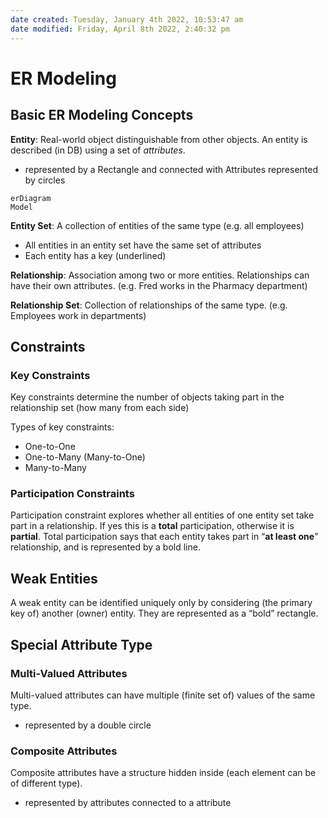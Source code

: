 ```yaml
---
date created: Tuesday, January 4th 2022, 10:53:47 am
date modified: Friday, April 8th 2022, 2:40:32 pm
---
```


# ER Modeling

## Basic ER Modeling Concepts

**Entity**: Real-world object distinguishable from other objects. An entity is described (in DB) using a set of _attributes_.

- represented by a Rectangle and connected with Attributes represented by circles

```mermaid
erDiagram
Model
```

**Entity Set**: A collection of entities of the same type (e.g. all employees)

- All entities in an entity set have the same set of attributes
- Each entity has a key (underlined)

**Relationship**: Association among two or more entities. Relationships can have their own attributes. (e.g. Fred works in the Pharmacy department)

**Relationship Set**: Collection of relationships of the same type. (e.g. Employees work in departments)

## Constraints

### Key Constraints

Key constraints determine the number of objects taking part in the relationship set (how many from each side)

Types of key constraints:

- One-to-One
- One-to-Many (Many-to-One)
- Many-to-Many

### Participation Constraints

Participation constraint explores whether all entities of one entity set take part in a relationship. If yes this is a **total** participation, otherwise it is **partial**. Total participation says that each entity takes part in “**at least one**” relationship, and is represented by a bold line.

## Weak Entities

A weak entity can be identified uniquely only by considering (the primary key of) another (owner) entity. They are represented as a “bold” rectangle.

## Special Attribute Type

### Multi-Valued Attributes

Multi-valued attributes can have multiple (finite set of) values of the same type.

- represented by a double circle

### Composite Attributes

Composite attributes have a structure hidden inside (each element can be of different type).

- represented by attributes connected to a attribute
